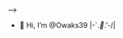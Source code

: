 -->
- 👋 Hi, I’m @Owaks39 |\-`._👀_.ʼ-/|
<!---
Owaks39/Owaks39 is a ✨ special ✨ repository because its `README.md` (this file) appears on your GitHub profile.
You can click the Preview link to take a look at your changes.
--->
